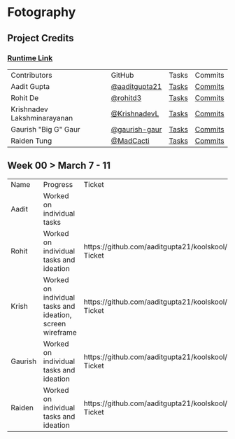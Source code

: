 # Fotography


## Project Credits

### [Runtime Link]()

<table>
    <tr>
        <td>Contributors</td>
        <td>GitHub</td>
        <td>Tasks</td>
        <td>Commits</td>
    </tr>
    <tr>
        <td>Aadit Gupta</td>
        <td><a href="https://github.com/aaditgupta21">@aaditgupta21</a></td>
        <td><a href="https://github.com/aaditgupta21/Fotography/issues/assigned/aaditgupta21">Tasks</a></td>
        <td><a href="https://github.com/aaditgupta21/Fotography/commits/main?author=aaditgupta21">Commits</a></td>
    </tr>
    <tr>
        <td>Rohit De</td>
        <td><a href="https://github.com/rohitd3">@rohitd3</a></td>
        <td><a href="https://github.com/aaditgupta21/Fotography/issues/assigned/rohitd3">Tasks</a></td>
        <td><a href="https://github.com/aaditgupta21/Fotography/commits/main?author=rohitd3">Commits</a></td>
    </tr>
    <tr>
        <td>Krishnadev Lakshminarayanan</td>
        <td><a href="https://github.com/KrishnadevL">@KrishnadevL</a></td>
        <td><a href="https://github.com/aaditgupta21/Fotography/issues/assigned/KrishnadevL">Tasks</a></td>
        <td><a href="https://github.com/aaditgupta21/Fotography/commits/main?author=KrishnadevL">Commits</a></td>
    </tr>
     <tr>
        <td>Gaurish "Big G" Gaur</td>
        <td><a href="https://github.com/gaurish-gaur">@gaurish-gaur</a></td>
        <td><a href="https://github.com/aaditgupta21/Fotography/issues/assigned/gaurish-gaur">Tasks</a></td>
        <td><a href="https://github.com/aaditgupta21/Fotography/commits/main?author=gaurish-gaur">Commits</a></td>
    </tr> 
    <tr>
         <td>Raiden Tung</td>
        <td><a href="https://github.com/MadCacti">@MadCacti</a></td>
        <td><a href="https://github.com/aaditgupta21/Fotography/issues/assigned/MadCacti">Tasks</a></td>
        <td><a href="https://github.com/aaditgupta21/Fotography/commits/main?author=MadCacti">Commits</a></td>
    </tr>
</table>


## Week 00 > March 7 - 11



<table>
    <tr>
        <td>Name</td>
        <td>Progress</td>
        <td>Ticket</td>
    </tr>
    <tr>
        <td>Aadit</td>
        <td>Worked on individual tasks</td>
        <td></td>
    </tr>
    <tr>
        <td>Rohit</td>
        <td>Worked on individual tasks and ideation</td>
        <td>https://github.com/aaditgupta21/koolskool/issues/2 Ticket </td>
    </tr>
    <tr>
        <td>Krish</td>
        <td>Worked on individual tasks and ideation, screen wireframe</td>
        <td>https://github.com/aaditgupta21/koolskool/issues/2 Ticket</a></td>
    </tr>
    <tr>
        <td>Gaurish</td>
        <td>Worked on individual tasks and ideation</td>
        <td>https://github.com/aaditgupta21/koolskool/issues/2 Ticket</a></td>
    </tr>
    <tr>
        <td>Raiden</td>
        <td>Worked on individual tasks and ideation</td>
        <td>https://github.com/aaditgupta21/koolskool/issues/2 Ticket</td>
    </tr>
</table>
